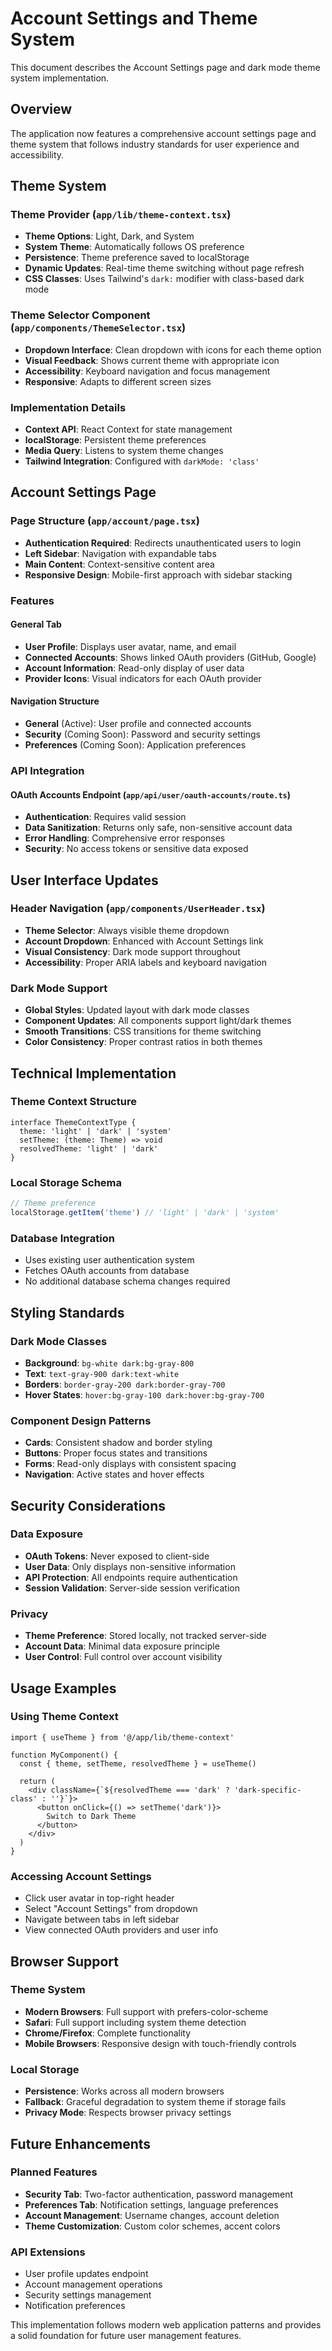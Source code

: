 # Account Settings and Theme System

This document describes the Account Settings page and dark mode theme system implementation.

## Overview

The application now features a comprehensive account settings page and theme system that follows industry standards for user experience and accessibility.

## Theme System

### Theme Provider (`app/lib/theme-context.tsx`)
- **Theme Options**: Light, Dark, and System
- **System Theme**: Automatically follows OS preference
- **Persistence**: Theme preference saved to localStorage
- **Dynamic Updates**: Real-time theme switching without page refresh
- **CSS Classes**: Uses Tailwind's `dark:` modifier with class-based dark mode

### Theme Selector Component (`app/components/ThemeSelector.tsx`)
- **Dropdown Interface**: Clean dropdown with icons for each theme option
- **Visual Feedback**: Shows current theme with appropriate icon
- **Accessibility**: Keyboard navigation and focus management
- **Responsive**: Adapts to different screen sizes

### Implementation Details
- **Context API**: React Context for state management
- **localStorage**: Persistent theme preferences
- **Media Query**: Listens to system theme changes
- **Tailwind Integration**: Configured with `darkMode: 'class'`

## Account Settings Page

### Page Structure (`app/account/page.tsx`)
- **Authentication Required**: Redirects unauthenticated users to login
- **Left Sidebar**: Navigation with expandable tabs
- **Main Content**: Context-sensitive content area
- **Responsive Design**: Mobile-first approach with sidebar stacking

### Features

#### General Tab
- **User Profile**: Displays user avatar, name, and email
- **Connected Accounts**: Shows linked OAuth providers (GitHub, Google)
- **Account Information**: Read-only display of user data
- **Provider Icons**: Visual indicators for each OAuth provider

#### Navigation Structure
- **General** (Active): User profile and connected accounts
- **Security** (Coming Soon): Password and security settings
- **Preferences** (Coming Soon): Application preferences

### API Integration

#### OAuth Accounts Endpoint (`app/api/user/oauth-accounts/route.ts`)
- **Authentication**: Requires valid session
- **Data Sanitization**: Returns only safe, non-sensitive account data
- **Error Handling**: Comprehensive error responses
- **Security**: No access tokens or sensitive data exposed

## User Interface Updates

### Header Navigation (`app/components/UserHeader.tsx`)
- **Theme Selector**: Always visible theme dropdown
- **Account Dropdown**: Enhanced with Account Settings link
- **Visual Consistency**: Dark mode support throughout
- **Accessibility**: Proper ARIA labels and keyboard navigation

### Dark Mode Support
- **Global Styles**: Updated layout with dark mode classes
- **Component Updates**: All components support light/dark themes
- **Smooth Transitions**: CSS transitions for theme switching
- **Color Consistency**: Proper contrast ratios in both themes

## Technical Implementation

### Theme Context Structure
```tsx
interface ThemeContextType {
  theme: 'light' | 'dark' | 'system'
  setTheme: (theme: Theme) => void
  resolvedTheme: 'light' | 'dark'
}
```

### Local Storage Schema
```typescript
// Theme preference
localStorage.getItem('theme') // 'light' | 'dark' | 'system'
```

### Database Integration
- Uses existing user authentication system
- Fetches OAuth accounts from database
- No additional database schema changes required

## Styling Standards

### Dark Mode Classes
- **Background**: `bg-white dark:bg-gray-800`
- **Text**: `text-gray-900 dark:text-white`
- **Borders**: `border-gray-200 dark:border-gray-700`
- **Hover States**: `hover:bg-gray-100 dark:hover:bg-gray-700`

### Component Design Patterns
- **Cards**: Consistent shadow and border styling
- **Buttons**: Proper focus states and transitions
- **Forms**: Read-only displays with consistent spacing
- **Navigation**: Active states and hover effects

## Security Considerations

### Data Exposure
- **OAuth Tokens**: Never exposed to client-side
- **User Data**: Only displays non-sensitive information
- **API Protection**: All endpoints require authentication
- **Session Validation**: Server-side session verification

### Privacy
- **Theme Preference**: Stored locally, not tracked server-side
- **Account Data**: Minimal data exposure principle
- **User Control**: Full control over account visibility

## Usage Examples

### Using Theme Context
```tsx
import { useTheme } from '@/app/lib/theme-context'

function MyComponent() {
  const { theme, setTheme, resolvedTheme } = useTheme()
  
  return (
    <div className={`${resolvedTheme === 'dark' ? 'dark-specific-class' : ''}`}>
      <button onClick={() => setTheme('dark')}>
        Switch to Dark Theme
      </button>
    </div>
  )
}
```

### Accessing Account Settings
- Click user avatar in top-right header
- Select "Account Settings" from dropdown
- Navigate between tabs in left sidebar
- View connected OAuth providers and user info

## Browser Support

### Theme System
- **Modern Browsers**: Full support with prefers-color-scheme
- **Safari**: Full support including system theme detection
- **Chrome/Firefox**: Complete functionality
- **Mobile Browsers**: Responsive design with touch-friendly controls

### Local Storage
- **Persistence**: Works across all modern browsers
- **Fallback**: Graceful degradation to system theme if storage fails
- **Privacy Mode**: Respects browser privacy settings

## Future Enhancements

### Planned Features
- **Security Tab**: Two-factor authentication, password management
- **Preferences Tab**: Notification settings, language preferences
- **Account Management**: Username changes, account deletion
- **Theme Customization**: Custom color schemes, accent colors

### API Extensions
- User profile updates endpoint
- Account management operations
- Security settings management
- Notification preferences

This implementation follows modern web application patterns and provides a solid foundation for future user management features.